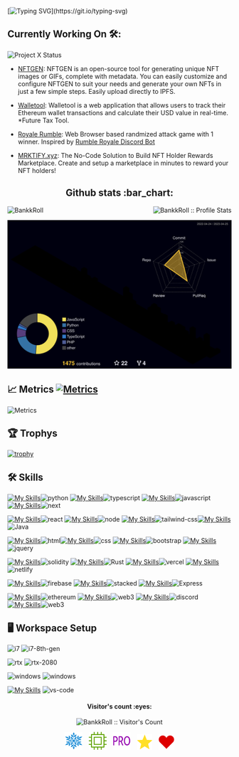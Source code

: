 [![Typing SVG](https://readme-typing-svg.demolab.com?font=Fira+Code&size=37&duration=2000&pause=2000&color=07D8FF&center=true&vCenter=true&multiline=true&width=900&height=200&lines=%F0%9F%91%8B+Hello!+I'm+Bankk;Thanks+for+checking+out+my+GitHub!;%E2%AD%90+Anything+you+find+useful!;Contact+me+if+you+have+any+questions!)](https://git.io/typing-svg)

## Currently Working On 🛠️:
![Project X Status](https://img.shields.io/badge/Status-In%20Progress-blue)
- [NFTGEN](https://github.com/BankkRoll/NFTGEN-nft-gif-generator): NFTGEN is an open-source tool for generating unique NFT images or GIFs, complete with metadata. You can easily customize and configure NFTGEN to suit your needs and generate your own NFTs in just a few simple steps. Easily upload directly to IPFS.

- [Walletool](https://walletool.xyz/): Walletool is a web application that allows users to track their Ethereum wallet transactions and calculate their USD value in real-time. *Future Tax Tool.

- [Royale Rumble](https://royalerumble.xyz/): Web Browser based randmized attack game with 1 winner. Inspired by [Rumble Royale Discord Bot](https://rumbleroyale.net/)

- [MRKTIFY.xyz](https://mrktify.xyz/): The No-Code Solution to Build NFT Holder Rewards Marketplace. Create and setup a marketplace in minutes to reward your NFT holders!



<h2 align="center">Github stats :bar_chart:</h2>

<p align="left"><img src="https://github-readme-stats.vercel.app/api/top-langs?username=BankkRoll&show_icons=true&locale=en&theme=chartreuse-dark" alt="BankkRoll">
<img src="https://github-readme-stats.vercel.app/api?username=BankkRoll&show_icons=true&theme=chartreuse-dark" align="right" alt="BankkRoll :: Profile Stats" /></p>

![](./profile-3d-contrib/profile-night-rainbow.svg)


## 📈 Metrics [![Metrics](https://github.com/BankkRoll/BankkRoll/actions/workflows/blank.yml/badge.svg)](https://github.com/BankkRoll/BankkRoll/actions/workflows/blank.yml)

![Metrics](https://metrics.lecoq.io/BankkRoll?template=classic&base.header=0&languages=1&lines=1&achievements=1&pagespeed=1&fortune=1&base=header%2C%20activity%2C%20community%2C%20repositories%2C%20metadata&base.indepth=false&base.hireable=false&base.skip=false&languages=false&languages.limit=12&languages.threshold=0%25&languages.other=false&languages.colors=github&languages.sections=most-used&languages.indepth=false&languages.analysis.timeout=15&languages.analysis.timeout.repositories=7.5&languages.categories=markup%2C%20programming&languages.recent.categories=markup%2C%20programming&languages.recent.load=300&languages.recent.days=14&lines=false&lines.sections=base&lines.repositories.limit=4&lines.history.limit=1&achievements=false&achievements.threshold=C&achievements.secrets=false&achievements.display=detailed&achievements.limit=12&pagespeed=false&pagespeed.url=https%3A%2F%2Fwww.bankkroll.xyz%2F&pagespeed.detailed=true&pagespeed.screenshot=true&pagespeed.pwa=true&fortune=false&config.timezone=America%2FNew_York)


## 🏆 Trophys

[![trophy](https://github-profile-trophy.vercel.app/?username=BankkRoll&theme=onedark)](https://github.com/ryo-ma/github-profile-trophy)


## 🛠️ Skills

[![My Skills](https://skillicons.dev/icons?i=python)](https://skillicons.dev)![python](https://img.shields.io/badge/Python-3776AB?style=for-the-badge&logo=python&logoColor=white)    [![My Skills](https://skillicons.dev/icons?i=typescript)](https://skillicons.dev)![typescript](https://img.shields.io/badge/TypeScript-3178C6?style=for-the-badge&logo=typescript&logoColor=white)    [![My Skills](https://skillicons.dev/icons?i=javascript)](https://skillicons.dev)![javascript](https://img.shields.io/badge/JavaScript-323330?style=for-the-badge&logo=javascript&logoColor=F7DF1E)    [![My Skills](https://skillicons.dev/icons?i=next)](https://skillicons.dev)![next](https://img.shields.io/badge/Next-000000?style=for-the-badge&logo=nextdotjs&logoColor=FFFFFF)

[![My Skills](https://skillicons.dev/icons?i=react)](https://skillicons.dev)![react](https://img.shields.io/badge/React-20232A?style=for-the-badge&logo=react&logoColor=61DAFB)    [![My Skills](https://skillicons.dev/icons?i=nodejs)](https://skillicons.dev)![node](https://img.shields.io/badge/Node.js-3776AB?style=for-the-badge&logo=python&logoColor=white)    [![My Skills](https://skillicons.dev/icons?i=tailwind)](https://skillicons.dev)![tailwind-css](https://img.shields.io/badge/tailwind_css-06B6D4?style=for-the-badge&logo=tailwind-css&logoColor=white)[![My Skills](https://skillicons.dev/icons?i=java)](https://skillicons.dev)![Java](https://img.shields.io/badge/Java-ED8B00?style=for-the-badge&logo=java&logoColor=white)

[![My Skills](https://skillicons.dev/icons?i=html)](https://skillicons.dev)![html](https://img.shields.io/badge/HTML5-E34F26?style=for-the-badge&logo=html5&logoColor=white)[![My Skills](https://skillicons.dev/icons?i=css)](https://skillicons.dev)![css](https://img.shields.io/badge/CSS3-1572B6?style=for-the-badge&logo=css3&logoColor=white)    [![My Skills](https://skillicons.dev/icons?i=bootstrap)](https://skillicons.dev)![bootstrap](https://img.shields.io/badge/Bootstrap-563D7C?style=for-the-badge&logo=bootstrap&logoColor=white)    [![My Skills](https://skillicons.dev/icons?i=jquery)](https://skillicons.dev)![jquery](https://img.shields.io/badge/jQuery-0769AD?style=for-the-badge&logo=jquery&logoColor=white)

[![My Skills](https://skillicons.dev/icons?i=solidity)](https://skillicons.dev)![solidity](https://img.shields.io/badge/Solidity-363636?style=for-the-badge&logo=solidity&logoColor=white)    [![My Skills](https://skillicons.dev/icons?i=rust)](https://skillicons.dev)![Rust](https://img.shields.io/badge/Rust-000000?style=for-the-badge&logo=rust&logoColor=white)    [![My Skills](https://skillicons.dev/icons?i=vercel)](https://skillicons.dev)![vercel](https://img.shields.io/badge/Vercel-000000?style=for-the-badge&logo=Vercel&logoColor=white)    [![My Skills](https://skillicons.dev/icons?i=netlify)](https://skillicons.dev)![netlify](https://img.shields.io/badge/Netlify-00C7B7?style=for-the-badge&logo=netlify&logoColor=white)      

[![My Skills](https://skillicons.dev/icons?i=firebase)](https://skillicons.dev)![firebase](https://img.shields.io/badge/Firebase-ffaa00?style=for-the-badge&logo=Firebase&logoColor=white)      [![My Skills](https://skillicons.dev/icons?i=stackoverflow)](https://skillicons.dev)![stacked](https://img.shields.io/badge/-CTRL%2BC%20%26%20CTRL%2BV-orange?style=for-the-badge&logo=appveyor)    [![My Skills](https://skillicons.dev/icons?i=express)](https://skillicons.dev)![Express](https://img.shields.io/badge/Express.js-404D59?style=for-the-badge)       

[![My Skills](https://skillicons.dev/icons?i=ethereum)](https://skillicons.dev)![ethereum](https://img.shields.io/badge/Ethereum-3C3C3D?style=for-the-badge&logo=ethereum&logoColor=white)    [![My Skills](https://skillicons.dev/icons?i=web3)](https://skillicons.dev)![web3](https://img.shields.io/badge/Web_3-F16822?style=for-the-badge&logo=web3.js&logoColor=white)   [![My Skills](https://skillicons.dev/icons?i=discord)](https://skillicons.dev)![discord](https://img.shields.io/badge/Discord-3C3C3D?style=for-the-badge&logo=discord&logoColor=white)    [![My Skills](https://skillicons.dev/icons?i=twitter)](https://skillicons.dev)![web3](https://img.shields.io/badge/Twitter-F16822?style=for-the-badge&logo=twitter&logoColor=white) 



## 🖥️ Workspace Setup

![i7](https://i.ibb.co/5TrdbWC/imageedit-14-2619558547.png)
![i7-8th-gen](https://img.shields.io/badge/Intel-Core_i7_8th-0071C5?style=for-the-badge&logo=intel&logoColor=white)

![rtx](https://i.ibb.co/1GC0VqC/imageedit-19-8970180062.gif)
![rtx-2080](https://img.shields.io/badge/NVIDIA-RTX_2080-76B900?style=for-the-badge&logo=nvidia&logoColor=white)

![windows](https://i.ibb.co/hBgDy3Q/imageedit-7-3135521893.png)
![windows](https://img.shields.io/badge/Windows_11-0078D6?style=for-the-badge&logo=windows&logoColor=white)

[![My Skills](https://skillicons.dev/icons?i=vscode)](https://skillicons.dev)
![vs-code](https://img.shields.io/badge/VS_Code-007ACC?style=for-the-badge&logo=Visual-Studio-Code&logoColor=white)

<h4 align="center">Visitor's count :eyes:</h4>
<p align="center"><img src="https://profile-counter.glitch.me/{BankkRoll}/count.svg" alt="BankkRoll :: Visitor's Count" /></p>

<p align="center"><a href='https://archiveprogram.github.com/'><img src='https://raw.githubusercontent.com/acervenky/animated-github-badges/master/assets/acbadge.gif' width='40' height='40'></a> <a href='https://docs.github.com/en/developers'><img src='https://raw.githubusercontent.com/acervenky/animated-github-badges/master/assets/devbadge.gif' width='40' height='40'></a> <a href='https://github.com/pricing'><img src='https://raw.githubusercontent.com/acervenky/animated-github-badges/master/assets/pro.gif' width='40' height='40'></a> <a href='https://stars.github.com/'><img src='https://raw.githubusercontent.com/acervenky/animated-github-badges/master/assets/starbadge.gif' width='35' height='35'></a> <a href='https://docs.github.com/en/github/supporting-the-open-source-community-with-github-sponsors'><img src='https://raw.githubusercontent.com/acervenky/animated-github-badges/master/assets/sponsorbadge.gif' width='35' height='35'></a></p>
